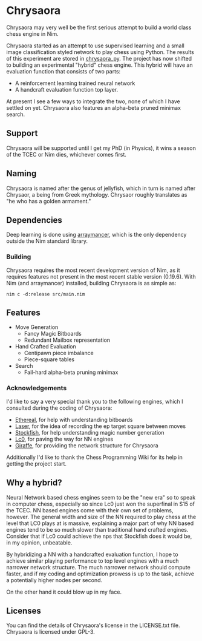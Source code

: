 # Chrysaora
Chrysaora may very well be the first serious attempt to build a world class chess engine in Nim.

Chrysaora started as an attempt to use supervised learning and a small image classification styled network to play chess using Python. The results of this experiment are stored in [chrysaora_py](https://github.com/dylanagreen/chrysaora_py). The project has now shifted to building an experimental "hybrid" chess engine. This hybrid will have an evaluation function that consists of two parts:

- A reinforcement learning trained neural network
- A handcraft evaluation function top layer.

At present I see a few ways to integrate the two, none of which I have settled on yet. Chrysaora also features an alpha-beta pruned minimax search. 

## Support
Chrysaora will be supported until I get my PhD (in Physics), it wins a season of the TCEC or Nim dies, whichever comes first.

## Naming
Chrysaora is named after the genus of jellyfish, which in turn is named after Chrysaor, a being from Greek mythology. Chrysaor roughly translates as "he who has a golden armament."

## Dependencies
Deep learning is done using [arraymancer](https://github.com/mratsim/Arraymancer), which is the only dependency outside the Nim standard library.

### Building
Chrysaora requires the most recent development version of Nim, as it requires features not present in the most recent stable version (0.19.6). With Nim (and arraymancer) installed, building Chrysaora is as simple as:

```
nim c -d:release src/main.nim
```

## Features
- Move Generation
  - Fancy Magic Bitboards
  - Redundant Mailbox representation
- Hand Crafted Evaluation
  - Centipawn piece imbalance
  - Piece-square tables
- Search
  - Fail-hard alpha-beta pruning minimax

### Acknowledgements
I'd like to say a very special thank you to the following engines, which I consulted during the coding of Chrysaora:
- [Ethereal](https://github.com/AndyGrant/Ethereal), for help with understanding bitboards
- [Laser](https://github.com/jeffreyan11/laser-chess-engine), for the idea of recording the ep target square between moves
- [Stockfish](https://github.com/official-stockfish/Stockfish), for help understanding magic number generation
- [Lc0](https://github.com/LeelaChessZero/lc0), for paving the way for NN engines
- [Giraffe](https://github.com/ianfab/Giraffe), for providing the network structure for Chrysaora

Additionally I'd like to thank the Chess Programming Wiki for its help in getting the project start.

## Why a hybrid?

Neural Network based chess engines seem to be the "new era" so to speak in computer chess, especially so since Lc0 just won the superfinal in S15 of the TCEC. NN based engines come with their own set of problems, however. The general width and size of the NN required to play chess at the level that LC0 plays at is massive, explaining a major part of why NN based engines tend to be so much slower than traditional hand crafted engines. Consider that if Lc0 could achieve the nps that Stockfish does it would be, in my opinion, unbeatable.

By hybridizing a NN with a handcrafted evaluation function, I hope to achieve similar playing performance to top level engines with a much narrower network structure. The much narrower network should compute faster, and if my coding and optimization prowess is up to the task, achieve a potentially higher nodes per second. 

On the other hand it could blow up in my face.

## Licenses
You can find the details of Chrysaora's license in the LICENSE.txt file. Chrysaora is licensed under GPL-3.

